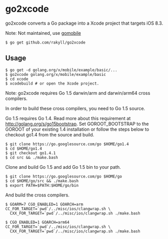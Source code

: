 # go2xcode

go2xcode converts a Go package into a Xcode project that targets iOS 8.3.

Note: Not maintained, use [gomobile](godoc.org/golang.org/x/mobile/cmd/gomobile)

```
$ go get github.com/rakyll/go2xcode
```

## Usage

```
$ go get -d golang.org/x/mobile/example/basic/...
$ go2xcode golang.org/x/mobile/example/basic
$ cd xcode
$ xcodebuild # or open the Xcode project.
```

Note: go2xcode requires Go 1.5 darwin/arm and darwin/arm64 cross compilers.

In order to build these cross compilers, you need to Go 1.5 source.

Go 1.5 requires Go 1.4. Read more about this requirement at
http://golang.org/s/go15bootstrap.
Set GOROOT_BOOTSTRAP to the GOROOT of your existing 1.4 installation or
follow the steps below to checkout go1.4 from the source and build.

```
$ git clone https://go.googlesource.com/go $HOME/go1.4
$ cd $HOME/go1.4
$ git checkout go1.4.1
$ cd src && ./make.bash
```

Clone and build Go 1.5 and add Go 1.5 bin to your path.

```
$ git clone https://go.googlesource.com/go $HOME/go
$ cd $HOME/go/src && ./make.bash
$ export PATH=$PATH:$HOME/go/bin
```

And build the cross compilers.

```
$ GOARM=7 CGO_ENABLED=1 GOARCH=arm CC_FOR_TARGET=`pwd`/../misc/ios/clangwrap.sh \
  CXX_FOR_TARGET=`pwd`/../misc/ios/clangwrap.sh ./make.bash

$ CGO_ENABLED=1 GOARCH=arm64 CC_FOR_TARGET=`pwd`/../misc/ios/clangwrap.sh \
  CXX_FOR_TARGET=`pwd`/../misc/ios/clangwrap.sh ./make.bash
```
